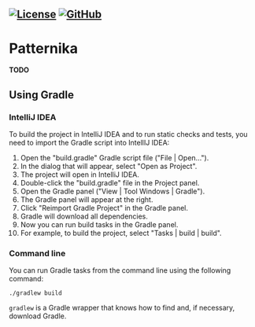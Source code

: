 [![License](https://img.shields.io/badge/license-MIT-green.svg)](LICENSE)
[![GitHub](https://github.com/patternika/patternika/workflows/Java%20CI%20with%20Gradle/badge.svg)](
  https://github.com/patternika/patternika/actions?query=workflow%3A%22Java+CI+with+Gradle%22)
---

# Patternika

__TODO__

## Using Gradle

### IntelliJ IDEA

To build the project in IntelliJ IDEA and to run static checks and tests,
you need to import the Gradle script into IntellIJ IDEA:

1. Open the "build.gradle" Gradle script file ("File | Open...").
1. In the dialog that will appear, select "Open as Project".
1. The project will open in IntelliJ IDEA.
1. Double-click the "build.gradle" file in the Project panel.
1. Open the Gradle panel ("View | Tool Windows | Gradle").
1. The Gradle panel will appear at the right.
1. Click "Reimport Gradle Project" in the Gradle panel.
1. Gradle will download all dependencies.
1. Now you can run build tasks in the Gradle panel.
1. For example, to build the project, select "Tasks | build | build".

### Command line

You can run Gradle tasks from the command line using the following command:

    ./gradlew build

`gradlew` is a Gradle wrapper that knows how to find and, if necessary, download Gradle.

